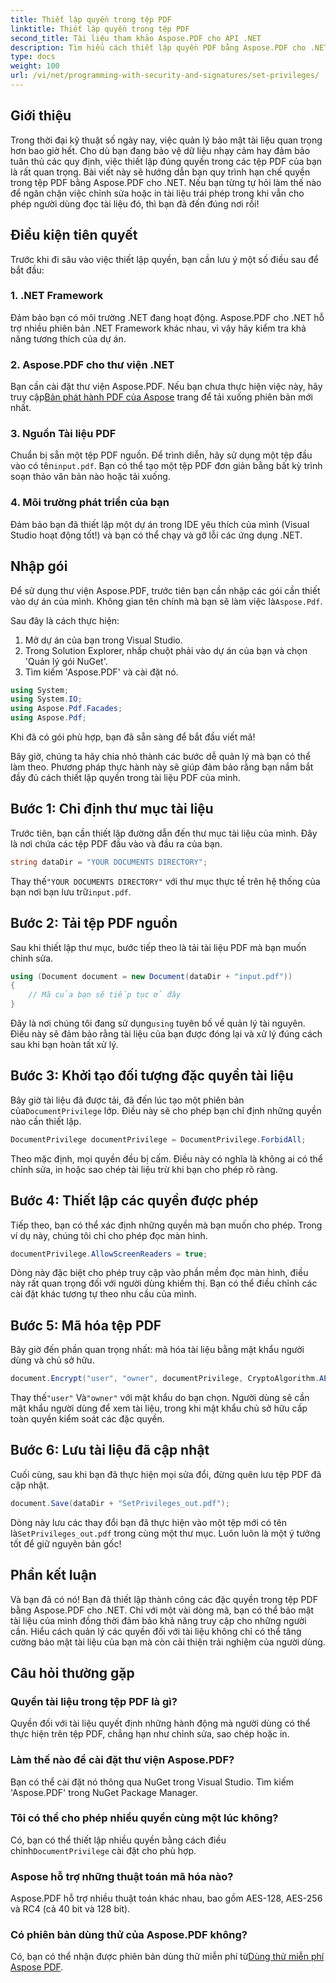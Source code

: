 ```yaml
---
title: Thiết lập quyền trong tệp PDF
linktitle: Thiết lập quyền trong tệp PDF
second_title: Tài liệu tham khảo Aspose.PDF cho API .NET
description: Tìm hiểu cách thiết lập quyền PDF bằng Aspose.PDF cho .NET với hướng dẫn từng bước này. Bảo mật tài liệu của bạn hiệu quả.
type: docs
weight: 100
url: /vi/net/programming-with-security-and-signatures/set-privileges/
---
```

## Giới thiệu

Trong thời đại kỹ thuật số ngày nay, việc quản lý bảo mật tài liệu quan trọng hơn bao giờ hết. Cho dù bạn đang bảo vệ dữ liệu nhạy cảm hay đảm bảo tuân thủ các quy định, việc thiết lập đúng quyền trong các tệp PDF của bạn là rất quan trọng. Bài viết này sẽ hướng dẫn bạn quy trình hạn chế quyền trong tệp PDF bằng Aspose.PDF cho .NET. Nếu bạn từng tự hỏi làm thế nào để ngăn chặn việc chỉnh sửa hoặc in tài liệu trái phép trong khi vẫn cho phép người dùng đọc tài liệu đó, thì bạn đã đến đúng nơi rồi!

## Điều kiện tiên quyết

Trước khi đi sâu vào việc thiết lập quyền, bạn cần lưu ý một số điều sau để bắt đầu:

### 1. .NET Framework

Đảm bảo bạn có môi trường .NET đang hoạt động. Aspose.PDF cho .NET hỗ trợ nhiều phiên bản .NET Framework khác nhau, vì vậy hãy kiểm tra khả năng tương thích của dự án.

### 2. Aspose.PDF cho thư viện .NET

 Bạn cần cài đặt thư viện Aspose.PDF. Nếu bạn chưa thực hiện việc này, hãy truy cập[Bản phát hành PDF của Aspose](https://releases.aspose.com/pdf/net/) trang để tải xuống phiên bản mới nhất.

### 3. Nguồn Tài liệu PDF

 Chuẩn bị sẵn một tệp PDF nguồn. Để trình diễn, hãy sử dụng một tệp đầu vào có tên`input.pdf`. Bạn có thể tạo một tệp PDF đơn giản bằng bất kỳ trình soạn thảo văn bản nào hoặc tải xuống.

### 4. Môi trường phát triển của bạn

Đảm bảo bạn đã thiết lập một dự án trong IDE yêu thích của mình (Visual Studio hoạt động tốt!) và bạn có thể chạy và gỡ lỗi các ứng dụng .NET.

## Nhập gói

 Để sử dụng thư viện Aspose.PDF, trước tiên bạn cần nhập các gói cần thiết vào dự án của mình. Không gian tên chính mà bạn sẽ làm việc là`Aspose.Pdf`.

Sau đây là cách thực hiện:

1. Mở dự án của bạn trong Visual Studio.
2. Trong Solution Explorer, nhấp chuột phải vào dự án của bạn và chọn 'Quản lý gói NuGet'.
3. Tìm kiếm 'Aspose.PDF' và cài đặt nó.

```csharp
using System;
using System.IO;
using Aspose.Pdf.Facades;
using Aspose.Pdf;
```

Khi đã có gói phù hợp, bạn đã sẵn sàng để bắt đầu viết mã!

Bây giờ, chúng ta hãy chia nhỏ thành các bước dễ quản lý mà bạn có thể làm theo. Phương pháp thực hành này sẽ giúp đảm bảo rằng bạn nắm bắt đầy đủ cách thiết lập quyền trong tài liệu PDF của mình.

## Bước 1: Chỉ định thư mục tài liệu

Trước tiên, bạn cần thiết lập đường dẫn đến thư mục tài liệu của mình. Đây là nơi chứa các tệp PDF đầu vào và đầu ra của bạn.

```csharp
string dataDir = "YOUR DOCUMENTS DIRECTORY";
```
 Thay thế`"YOUR DOCUMENTS DIRECTORY"` với thư mục thực tế trên hệ thống của bạn nơi bạn lưu trữ`input.pdf`.

## Bước 2: Tải tệp PDF nguồn

Sau khi thiết lập thư mục, bước tiếp theo là tải tài liệu PDF mà bạn muốn chỉnh sửa.

```csharp
using (Document document = new Document(dataDir + "input.pdf"))
{
    // Mã của bạn sẽ tiếp tục ở đây
}
```
 Đây là nơi chúng tôi đang sử dụng`using` tuyên bố về quản lý tài nguyên. Điều này sẽ đảm bảo rằng tài liệu của bạn được đóng lại và xử lý đúng cách sau khi bạn hoàn tất xử lý.

## Bước 3: Khởi tạo đối tượng đặc quyền tài liệu

Bây giờ tài liệu đã được tải, đã đến lúc tạo một phiên bản của`DocumentPrivilege` lớp. Điều này sẽ cho phép bạn chỉ định những quyền nào cần thiết lập.

```csharp
DocumentPrivilege documentPrivilege = DocumentPrivilege.ForbidAll;
```
Theo mặc định, mọi quyền đều bị cấm. Điều này có nghĩa là không ai có thể chỉnh sửa, in hoặc sao chép tài liệu trừ khi bạn cho phép rõ ràng.

## Bước 4: Thiết lập các quyền được phép

Tiếp theo, bạn có thể xác định những quyền mà bạn muốn cho phép. Trong ví dụ này, chúng tôi chỉ cho phép đọc màn hình.

```csharp
documentPrivilege.AllowScreenReaders = true;
```
Dòng này đặc biệt cho phép truy cập vào phần mềm đọc màn hình, điều này rất quan trọng đối với người dùng khiếm thị. Bạn có thể điều chỉnh các cài đặt khác tương tự theo nhu cầu của mình.

## Bước 5: Mã hóa tệp PDF

Bây giờ đến phần quan trọng nhất: mã hóa tài liệu bằng mật khẩu người dùng và chủ sở hữu.

```csharp
document.Encrypt("user", "owner", documentPrivilege, CryptoAlgorithm.AESx128, false);
```
 Thay thế`"user"` Và`"owner"` với mật khẩu do bạn chọn. Người dùng sẽ cần mật khẩu người dùng để xem tài liệu, trong khi mật khẩu chủ sở hữu cấp toàn quyền kiểm soát các đặc quyền. 

## Bước 6: Lưu tài liệu đã cập nhật

Cuối cùng, sau khi bạn đã thực hiện mọi sửa đổi, đừng quên lưu tệp PDF đã cập nhật.

```csharp
document.Save(dataDir + "SetPrivileges_out.pdf");
```
 Dòng này lưu các thay đổi bạn đã thực hiện vào một tệp mới có tên là`SetPrivileges_out.pdf` trong cùng một thư mục. Luôn luôn là một ý tưởng tốt để giữ nguyên bản gốc!

## Phần kết luận

Và bạn đã có nó! Bạn đã thiết lập thành công các đặc quyền trong tệp PDF bằng Aspose.PDF cho .NET. Chỉ với một vài dòng mã, bạn có thể bảo mật tài liệu của mình đồng thời đảm bảo khả năng truy cập cho những người cần. Hiểu cách quản lý các quyền đối với tài liệu không chỉ có thể tăng cường bảo mật tài liệu của bạn mà còn cải thiện trải nghiệm của người dùng. 

## Câu hỏi thường gặp

### Quyền tài liệu trong tệp PDF là gì?  
Quyền đối với tài liệu quyết định những hành động mà người dùng có thể thực hiện trên tệp PDF, chẳng hạn như chỉnh sửa, sao chép hoặc in.

### Làm thế nào để cài đặt thư viện Aspose.PDF?  
Bạn có thể cài đặt nó thông qua NuGet trong Visual Studio. Tìm kiếm 'Aspose.PDF' trong NuGet Package Manager.

### Tôi có thể cho phép nhiều quyền cùng một lúc không?  
Có, bạn có thể thiết lập nhiều quyền bằng cách điều chỉnh`DocumentPrivilege` cài đặt cho phù hợp.

### Aspose hỗ trợ những thuật toán mã hóa nào?  
Aspose.PDF hỗ trợ nhiều thuật toán khác nhau, bao gồm AES-128, AES-256 và RC4 (cả 40 bit và 128 bit).

### Có phiên bản dùng thử của Aspose.PDF không?  
 Có, bạn có thể nhận được phiên bản dùng thử miễn phí từ[Dùng thử miễn phí Aspose PDF](https://releases.aspose.com/).